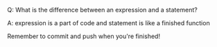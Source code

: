 Q: What is the difference between an expression and a statement?

A: expression is a part of code and statement is like a finished function


Remember to commit and push when you're finished!